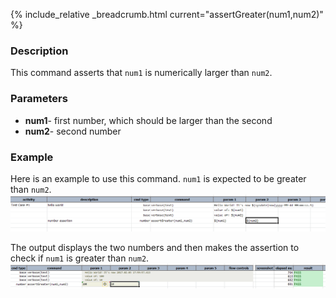 {% include_relative _breadcrumb.html current="assertGreater(num1,num2)" %}


### Description
This command asserts that `num1` is numerically larger than `num2`.


### Parameters
- **num1**\- first number, which should be larger than the second
- **num2**\- second number


### Example
Here is an example to use this command. `num1` is expected to be greater than `num2`.<br/>
![](image/assertGreater_01.png)

The output displays the two numbers and then makes the assertion to check if `num1` is greater than `num2`.
![](image/assertGreater_02.png)
